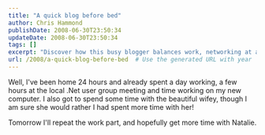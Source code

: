 ```yaml
---
title: "A quick blog before bed"
author: Chris Hammond
publishDate: 2008-06-30T23:50:34
updateDate: 2008-06-30T23:50:34
tags: []
excerpt: "Discover how this busy blogger balances work, networking at a .Net user group, setting up a new computer, and quality time with his wife. #WorkLifeBalance"
url: /2008/a-quick-blog-before-bed  # Use the generated URL with year
---
```

<p>Well, I've been home 24 hours and already spent a day working, a few hours at the local .Net user group meeting and time working on my new computer. I also got to spend some time with the beautiful wifey, though I am sure she would rather I had spent more time with her!</p> <p>Tomorrow I'll repeat the work part, and hopefully get more time with Natalie.</p>

